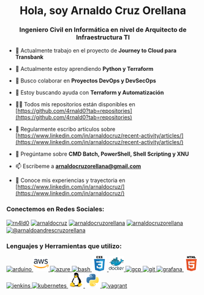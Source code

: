 <h1 align="center">Hola, soy Arnaldo Cruz Orellana</h1>
<h3 align="center">Ingeniero Civil en Informática en nivel de Arquitecto de Infraestructura TI</h3>

- 🔭 Actualmente trabajo en el proyecto de **Journey to Cloud para Transbank**

- 🌱 Actualmente estoy aprendiendo **Python y Terraform**

- 👯 Busco colaborar en **Proyectos DevOps y DevSecOps**

- 🤝 Estoy buscando ayuda con **Terraform y Automatización**

- 👨‍💻 Todos mis repositorios están disponibles en [https://github.com/4rnald0?tab=repositories](https://github.com/4rnald0?tab=repositories)

- 📝 Regularmente escribo artículos sobre [https://www.linkedin.com/in/arnaldocruz/recent-activity/articles/](https://www.linkedin.com/in/arnaldocruz/recent-activity/articles/)

- 💬 Pregúntame sobre **CMD Batch, PowerShell, Shell Scripting y XNU**

- 📫 Escribeme a **arnaldocruzorellana@gmail.com**

- 📄 Conoce mis experiencias y trayectoria en  [https://www.linkedin.com/in/arnaldocruz/](https://www.linkedin.com/in/arnaldocruz/)

<h3 align="left">Conectemos en Redes Sociales:</h3>
<p align="left">
<a href="https://twitter.com/rn4ld0" target="blank"><img align="center" src="https://raw.githubusercontent.com/rahuldkjain/github-profile-readme-generator/master/src/images/icons/Social/twitter.svg" alt="rn4ld0" height="30" width="40" /></a>
<a href="https://linkedin.com/in/arnaldocruz" target="blank"><img align="center" src="https://raw.githubusercontent.com/rahuldkjain/github-profile-readme-generator/master/src/images/icons/Social/linked-in-alt.svg" alt="arnaldocruz" height="30" width="40" /></a>
<a href="https://fb.com/arnaldocruzorellana" target="blank"><img align="center" src="https://raw.githubusercontent.com/rahuldkjain/github-profile-readme-generator/master/src/images/icons/Social/facebook.svg" alt="arnaldocruzorellana" height="30" width="40" /></a>
<a href="https://instagram.com/arnaldocruzorellana" target="blank"><img align="center" src="https://raw.githubusercontent.com/rahuldkjain/github-profile-readme-generator/master/src/images/icons/Social/instagram.svg" alt="arnaldocruzorellana" height="30" width="40" /></a>
<a href="https://www.youtube.com/c/@arnaldoandrescruzorellana" target="blank"><img align="center" src="https://raw.githubusercontent.com/rahuldkjain/github-profile-readme-generator/master/src/images/icons/Social/youtube.svg" alt="@arnaldoandrescruzorellana" height="30" width="40" /></a>
</p>

<h3 align="left">Lenguajes y Herramientas que utilizo:</h3>
<p align="left"> <a href="https://www.arduino.cc/" target="_blank" rel="noreferrer"> <img src="https://cdn.worldvectorlogo.com/logos/arduino-1.svg" alt="arduino" width="40" height="40"/> </a> <a href="https://aws.amazon.com" target="_blank" rel="noreferrer"> <img src="https://raw.githubusercontent.com/devicons/devicon/master/icons/amazonwebservices/amazonwebservices-original-wordmark.svg" alt="aws" width="40" height="40"/> </a> <a href="https://azure.microsoft.com/en-in/" target="_blank" rel="noreferrer"> <img src="https://www.vectorlogo.zone/logos/microsoft_azure/microsoft_azure-icon.svg" alt="azure" width="40" height="40"/> </a> <a href="https://www.gnu.org/software/bash/" target="_blank" rel="noreferrer"> <img src="https://www.vectorlogo.zone/logos/gnu_bash/gnu_bash-icon.svg" alt="bash" width="40" height="40"/> </a> <a href="https://www.w3schools.com/css/" target="_blank" rel="noreferrer"> <img src="https://raw.githubusercontent.com/devicons/devicon/master/icons/css3/css3-original-wordmark.svg" alt="css3" width="40" height="40"/> </a> <a href="https://www.docker.com/" target="_blank" rel="noreferrer"> <img src="https://raw.githubusercontent.com/devicons/devicon/master/icons/docker/docker-original-wordmark.svg" alt="docker" width="40" height="40"/> </a> <a href="https://cloud.google.com" target="_blank" rel="noreferrer"> <img src="https://www.vectorlogo.zone/logos/google_cloud/google_cloud-icon.svg" alt="gcp" width="40" height="40"/> </a> <a href="https://git-scm.com/" target="_blank" rel="noreferrer"> <img src="https://www.vectorlogo.zone/logos/git-scm/git-scm-icon.svg" alt="git" width="40" height="40"/> </a> <a href="https://grafana.com" target="_blank" rel="noreferrer"> <img src="https://www.vectorlogo.zone/logos/grafana/grafana-icon.svg" alt="grafana" width="40" height="40"/> </a> <a href="https://www.w3.org/html/" target="_blank" rel="noreferrer"> <img src="https://raw.githubusercontent.com/devicons/devicon/master/icons/html5/html5-original-wordmark.svg" alt="html5" width="40" height="40"/> </a> <a href="https://www.jenkins.io" target="_blank" rel="noreferrer"> <img src="https://www.vectorlogo.zone/logos/jenkins/jenkins-icon.svg" alt="jenkins" width="40" height="40"/> </a> <a href="https://kubernetes.io" target="_blank" rel="noreferrer"> <img src="https://www.vectorlogo.zone/logos/kubernetes/kubernetes-icon.svg" alt="kubernetes" width="40" height="40"/> </a> <a href="https://www.linux.org/" target="_blank" rel="noreferrer"> <img src="https://raw.githubusercontent.com/devicons/devicon/master/icons/linux/linux-original.svg" alt="linux" width="40" height="40"/> </a> <a href="https://www.python.org" target="_blank" rel="noreferrer"> <img src="https://raw.githubusercontent.com/devicons/devicon/master/icons/python/python-original.svg" alt="python" width="40" height="40"/> </a> <a href="https://www.vagrantup.com/" target="_blank" rel="noreferrer"> <img src="https://www.vectorlogo.zone/logos/vagrantup/vagrantup-icon.svg" alt="vagrant" width="40" height="40"/> </a> </p>
